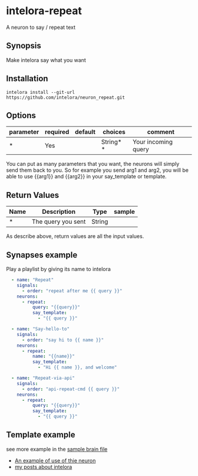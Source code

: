 # intelora-repeat

A neuron to say / repeat text


## Synopsis

Make intelora say what you want

## Installation

  ```
  intelora install --git-url https://github.com/intelora/neuron_repeat.git
  ```


## Options

| parameter  | required | default   | choices  | comment                                                                                    |
|------------|----------|-----------|----------|--------------------------------------------------------------------------------------------|
| *          | Yes      |           | String* * | Your incoming query                                                                        |


You can put as many parameters that you want, the neurons will simply send them back to you.
So for example you send arg1 and arg2, you will be able to use {{arg1}} and {{arg2}} in your say_template or template.


## Return Values

| Name                | Description                                                                           | Type     | sample   |
| ------------------- | ------------------------------------------------------------------------------------- | -------- | -------- |
| *                   | The query you sent                                                                    | String   |          |

As describe above, return values are all the input values.


## Synapses example

Play a playlist by giving its name to intelora

```yaml
  - name: "Repeat"
    signals:
      - order: "repeat after me {{ query }}"
    neurons:
      - repeat:
          query: "{{query}}"
          say_template:
            - "{{ query }}"
```

```yaml
  - name: "Say-hello-to"
    signals:
      - order: "say hi to {{ name }}"
    neurons:
      - repeat:
          name: "{{name}}"
          say_template:
            - "Hi {{ name }}, and welcome"
```

```yaml
  - name: "Repeat-via-api"
    signals:
      - order: "api-repeat-cmd {{ query }}"
    neurons:
      - repeat:
          query: "{{query}}"
          say_template:
            - "{{ query }}"
```

## Template example



see more example in the [sample brain file](https://github.com/bacardi55/intelora-repeat/blob/master/samples/brain.yml)

* [An example of use of thie neuron](http://bacardi55.org/2017/02/16/intelora-acting-as-a-reminder.html)
* [my posts about intelora](http://bacardi55.org/intelora.html)

